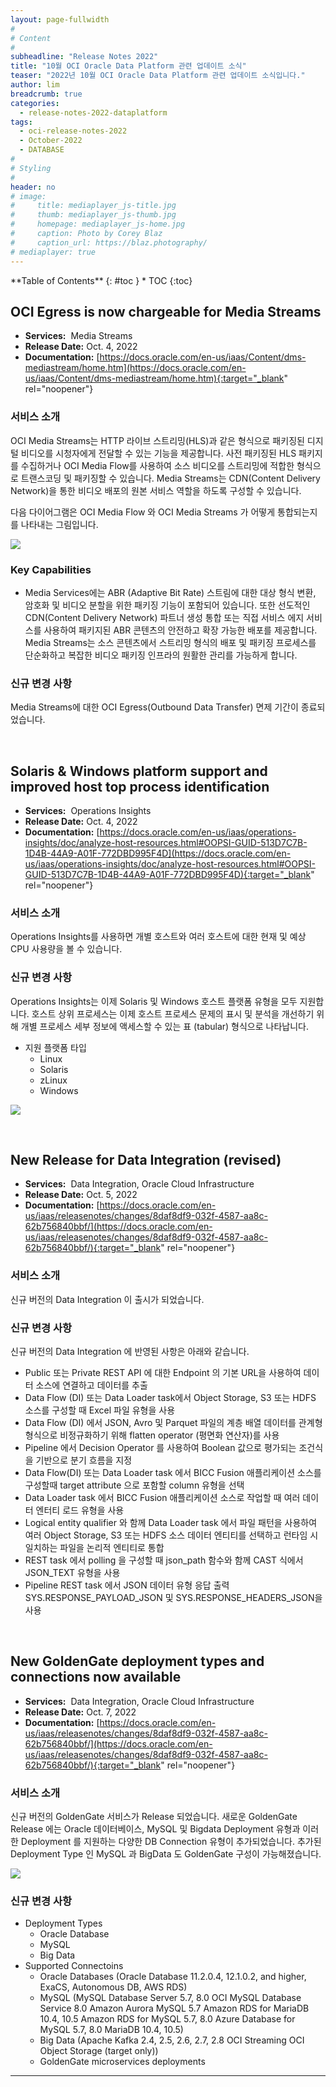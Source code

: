 ```yaml
---
layout: page-fullwidth
#
# Content
#
subheadline: "Release Notes 2022"
title: "10월 OCI Oracle Data Platform 관련 업데이트 소식"
teaser: "2022년 10월 OCI Oracle Data Platform 관련 업데이트 소식입니다."
author: lim
breadcrumb: true
categories:
  - release-notes-2022-dataplatform
tags:
  - oci-release-notes-2022
  - October-2022
  - DATABASE
#
# Styling
#
header: no
# image:
#     title: mediaplayer_js-title.jpg
#     thumb: mediaplayer_js-thumb.jpg
#     homepage: mediaplayer_js-home.jpg
#     caption: Photo by Corey Blaz
#     caption_url: https://blaz.photography/
# mediaplayer: true
---
```


<div class="panel radius" markdown="1">
**Table of Contents**
{: #toc }
*  TOC
{:toc}
</div>


## OCI Egress is now chargeable for Media Streams
* **Services:**  Media Streams
* **Release Date:** Oct. 4, 2022
* **Documentation:**
[https://docs.oracle.com/en-us/iaas/Content/dms-mediastream/home.htm](https://docs.oracle.com/en-us/iaas/Content/dms-mediastream/home.htm){:target="_blank" rel="noopener"}

### 서비스 소개
OCI Media Streams는 HTTP 라이브 스트리밍(HLS)과 같은 형식으로 패키징된 디지털 비디오를 시청자에게 전달할 수 있는 기능을 제공합니다. 사전 패키징된 HLS 패키지를 수집하거나 OCI Media Flow를 사용하여 소스 비디오를 스트리밍에 적합한 형식으로 트랜스코딩 및 패키징할 수 있습니다. Media Streams는 CDN(Content Delivery Network)을 통한 비디오 배포의 원본 서비스 역할을 하도록 구성할 수 있습니다.

다음 다이어그램은 OCI Media Flow 와 OCI Media Streams 가 어떻게 통합되는지를 나타내는 그림입니다. 

![](/assets/img/database/2022/07/01_architecturediagram_medserv_1.png)

### Key Capabilities
* Media Services에는 ABR (Adaptive Bit Rate) 스트림에 대한 대상 형식 변환, 암호화 및 비디오 분할을 위한 패키징 기능이 포함되어 있습니다. 또한 선도적인 CDN(Content Delivery Network) 파트너 생성 통합 또는 직접 서비스 에지 서비스를 사용하여 패키지된 ABR 콘텐츠의 안전하고 확장 가능한 배포를 제공합니다. Media Streams는 소스 콘텐츠에서 스트리밍 형식의 배포 및 패키징 프로세스를 단순화하고 복잡한 비디오 패키징 인프라의 원활한 관리를 가능하게 합니다.

### 신규 변경 사항

Media Streams에 대한 OCI Egress(Outbound Data Transfer) 면제 기간이 종료되었습니다.

<br>

## Solaris & Windows platform support and improved host top process identification
* **Services:**  Operations Insights
* **Release Date:** Oct. 4, 2022
* **Documentation:**
[https://docs.oracle.com/en-us/iaas/operations-insights/doc/analyze-host-resources.html#OOPSI-GUID-513D7C7B-1D4B-44A9-A01F-772DBD995F4D](https://docs.oracle.com/en-us/iaas/operations-insights/doc/analyze-host-resources.html#OOPSI-GUID-513D7C7B-1D4B-44A9-A01F-772DBD995F4D){:target="_blank" rel="noopener"}

### 서비스 소개
Operations Insights를 사용하면 개별 호스트와 여러 호스트에 대한 현재 및 예상 CPU 사용량을 볼 수 있습니다.

### 신규 변경 사항
Operations Insights는 이제 Solaris 및 Windows 호스트 플랫폼 유형을 모두 지원합니다. 호스트 상위 프로세스는 이제 호스트 프로세스 문제의 표시 및 분석을 개선하기 위해 개별 프로세스 세부 정보에 액세스할 수 있는 표 (tabular) 형식으로 나타납니다.

- 지원 플랫폼 타입
    - Linux
    - Solaris
    - zLinux
    - Windows

![](/assets/img/database/2022/09/06_operation_insights_host.png)

<br>

## New Release for Data Integration (revised)
* **Services:**  Data Integration, Oracle Cloud Infrastructure
* **Release Date:** Oct. 5, 2022
* **Documentation:**
[https://docs.oracle.com/en-us/iaas/releasenotes/changes/8daf8df9-032f-4587-aa8c-62b756840bbf/](https://docs.oracle.com/en-us/iaas/releasenotes/changes/8daf8df9-032f-4587-aa8c-62b756840bbf/){:target="_blank" rel="noopener"}

### 서비스 소개
신규 버전의 Data Integration 이 출시가 되었습니다.

### 신규 변경 사항
신규 버전의 Data Integration 에 반영된 사항은 아래와 같습니다.
- Public 또는 Private REST API 에 대한 Endpoint 의 기본 URL을 사용하여 데이터 소스에 연결하고 데이터를 추출
- Data Flow (DI) 또는 Data Loader task에서 Object Storage, S3 또는 HDFS 소스를 구성할 때 Excel 파일 유형을 사용
- Data Flow (DI) 에서 JSON, Avro 및 Parquet 파일의 계층 배열 데이터를 관계형 형식으로 비정규화하기 위해 flatten operator (평면화 연산자)를 사용
- Pipeline 에서 Decision Operator 를 사용하여 Boolean 값으로 평가되는 조건식을 기반으로 분기 흐름을 지정
- Data Flow(DI) 또는 Data Loader task 에서 BICC Fusion 애플리케이션 소스를 구성할때 target attribute 으로 포함할 column 유형을 선택
- Data Loader task 에서 BICC Fusion 애플리케이션 소스로 작업할 때 여러 데이터 엔터티 로드 유형을 사용
- Logical entity qualifier 와 함께 Data Loader task 에서 파일 패턴을 사용하여 여러 Object Storage, S3 또는 HDFS 소스 데이터 엔티티를 선택하고 런타임 시 일치하는 파일을 논리적 엔티티로 통합
- REST task 에서 polling 을 구성할 때 json_path 함수와 함께 CAST 식에서 JSON_TEXT 유형을 사용
- Pipeline REST task 에서 JSON 데이터 유형 응답 출력 SYS.RESPONSE_PAYLOAD_JSON 및 SYS.RESPONSE_HEADERS_JSON을 사용

<br>

## New GoldenGate deployment types and connections now available
* **Services:**  Data Integration, Oracle Cloud Infrastructure
* **Release Date:** Oct. 7, 2022
* **Documentation:**
[https://docs.oracle.com/en-us/iaas/releasenotes/changes/8daf8df9-032f-4587-aa8c-62b756840bbf/](https://docs.oracle.com/en-us/iaas/releasenotes/changes/8daf8df9-032f-4587-aa8c-62b756840bbf/){:target="_blank" rel="noopener"}

### 서비스 소개
신규 버전의 GoldenGate 서비스가 Release 되었습니다. 새로운 GoldenGate Release 에는 Oracle 데이터베이스, MySQL 및 Bigdata Deployment 유형과 이러한 Deployment 를 지원하는 다양한 DB Connection 유형이 추가되었습니다.
추가된 Deployment Type 인 MySQL 과 BigData 도 GoldenGate 구성이 가능해졌습니다.

![](/assets/img/database/2022/10/01_New-GoldenGate.png)

### 신규 변경 사항

* Deployment Types
    - Oracle Database
    - MySQL
    - Big Data
* Supported Connectoins
    - Oracle Databases (Oracle Database 11.2.0.4, 12.1.0.2, and higher, ExaCS, Autonomous DB, AWS RDS)
    - MySQL (MySQL Database Server 5.7, 8.0
OCI MySQL Database Service 8.0
Amazon Aurora MySQL 5.7
Amazon RDS for MariaDB 10.4, 10.5
Amazon RDS for MySQL 5.7, 8.0
Azure Database for MySQL 5.7, 8.0
MariaDB 10.4, 10.5)
    - Big Data (Apache Kafka 2.4, 2.5, 2.6, 2.7, 2.8
OCI Streaming
OCI Object Storage (target only))
    - GoldenGate microservices deployments


---
